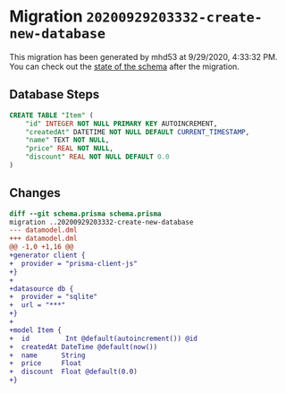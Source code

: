 # Migration `20200929203332-create-new-database`

This migration has been generated by mhd53 at 9/29/2020, 4:33:32 PM.
You can check out the [state of the schema](./schema.prisma) after the migration.

## Database Steps

```sql
CREATE TABLE "Item" (
    "id" INTEGER NOT NULL PRIMARY KEY AUTOINCREMENT,
    "createdAt" DATETIME NOT NULL DEFAULT CURRENT_TIMESTAMP,
    "name" TEXT NOT NULL,
    "price" REAL NOT NULL,
    "discount" REAL NOT NULL DEFAULT 0.0
)
```

## Changes

```diff
diff --git schema.prisma schema.prisma
migration ..20200929203332-create-new-database
--- datamodel.dml
+++ datamodel.dml
@@ -1,0 +1,16 @@
+generator client {
+  provider = "prisma-client-js"
+}
+
+datasource db {
+  provider = "sqlite"
+  url = "***"
+}
+
+model Item {
+  id         Int @default(autoincrement()) @id
+  createdAt DateTime @default(now())
+  name      String 
+  price     Float
+  discount  Float @default(0.0)
+}
```


